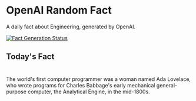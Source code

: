 
# OpenAI Random Fact
A daily fact about Engineering, generated by OpenAI.

[![Fact Generation Status](https://github.com/MarioVidoni/openai-daily-fact/actions/workflows/main.yml/badge.svg)](https://github.com/MarioVidoni/openai-daily-fact/actions/workflows/main.yml)

## Today's Fact
# 
The world's first computer programmer was a woman named Ada Lovelace, who wrote programs for Charles Babbage's early mechanical general-purpose computer, the Analytical Engine, in the mid-1800s.